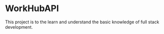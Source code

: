 # WorkHubAPI
This project is to the learn and understand the basic knowledge of full stack development.
